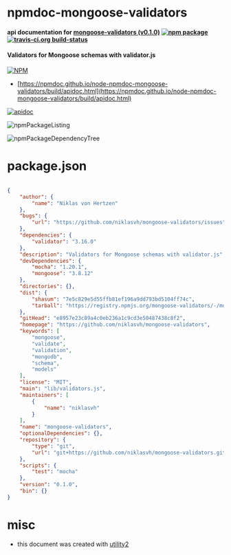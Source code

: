 # npmdoc-mongoose-validators

#### api documentation for  [mongoose-validators (v0.1.0)](https://github.com/niklasvh/mongoose-validators)  [![npm package](https://img.shields.io/npm/v/npmdoc-mongoose-validators.svg?style=flat-square)](https://www.npmjs.org/package/npmdoc-mongoose-validators) [![travis-ci.org build-status](https://api.travis-ci.org/npmdoc/node-npmdoc-mongoose-validators.svg)](https://travis-ci.org/npmdoc/node-npmdoc-mongoose-validators)

#### Validators for Mongoose schemas with validator.js

[![NPM](https://nodei.co/npm/mongoose-validators.png?downloads=true&downloadRank=true&stars=true)](https://www.npmjs.com/package/mongoose-validators)

- [https://npmdoc.github.io/node-npmdoc-mongoose-validators/build/apidoc.html](https://npmdoc.github.io/node-npmdoc-mongoose-validators/build/apidoc.html)

[![apidoc](https://npmdoc.github.io/node-npmdoc-mongoose-validators/build/screenCapture.buildCi.browser.%252Ftmp%252Fbuild%252Fapidoc.html.png)](https://npmdoc.github.io/node-npmdoc-mongoose-validators/build/apidoc.html)

![npmPackageListing](https://npmdoc.github.io/node-npmdoc-mongoose-validators/build/screenCapture.npmPackageListing.svg)

![npmPackageDependencyTree](https://npmdoc.github.io/node-npmdoc-mongoose-validators/build/screenCapture.npmPackageDependencyTree.svg)



# package.json

```json

{
    "author": {
        "name": "Niklas von Hertzen"
    },
    "bugs": {
        "url": "https://github.com/niklasvh/mongoose-validators/issues"
    },
    "dependencies": {
        "validator": "3.16.0"
    },
    "description": "Validators for Mongoose schemas with validator.js",
    "devDependencies": {
        "mocha": "1.20.1",
        "mongoose": "3.8.12"
    },
    "directories": {},
    "dist": {
        "shasum": "7e5c829e5d55ffb81ef196a9dd793bd5104ff74c",
        "tarball": "https://registry.npmjs.org/mongoose-validators/-/mongoose-validators-0.1.0.tgz"
    },
    "gitHead": "e8957e23c89a4c0eb236a1c9cd3e50487438c8f2",
    "homepage": "https://github.com/niklasvh/mongoose-validators",
    "keywords": [
        "mongoose",
        "validate",
        "validation",
        "mongodb",
        "schema",
        "models"
    ],
    "license": "MIT",
    "main": "lib/validators.js",
    "maintainers": [
        {
            "name": "niklasvh"
        }
    ],
    "name": "mongoose-validators",
    "optionalDependencies": {},
    "repository": {
        "type": "git",
        "url": "git+https://github.com/niklasvh/mongoose-validators.git"
    },
    "scripts": {
        "test": "mocha"
    },
    "version": "0.1.0",
    "bin": {}
}
```



# misc
- this document was created with [utility2](https://github.com/kaizhu256/node-utility2)
